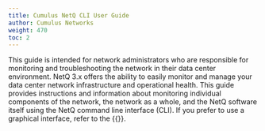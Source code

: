 ```yaml
---
title: Cumulus NetQ CLI User Guide
author: Cumulus Networks
weight: 470
toc: 2
---
```

This guide is intended for network administrators who are responsible for monitoring and troubleshooting the network in their data center environment. NetQ 3.x offers the ability to easily monitor and manage your data center network infrastructure and operational health. This guide provides instructions and information about monitoring individual components of the network, the network as a whole, and the NetQ software itself using the NetQ command line interface (CLI). If you prefer to use a graphical interface, refer to the {{<link url="Cumulus-NetQ-UI-User-Guide">}}.

